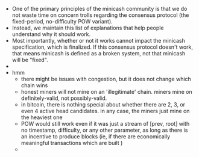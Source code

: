 - One of the primary principles of the minicash community is that we do not waste time on concern trolls regarding the consensus protocol (the fixed-period, no-difficulty POW variant).
- Instead, we maintain this list of explanations that help people understand why it should work.
- Most importantly, whether or not it works cannot impact the minicash specification, which is finalized. If this consensus protocol doesn't work, that means minicash is defined as a broken system, not that minicash will be "fixed".
-
- hmm
	- there might be issues with congestion, but it does not change which chain wins
	- honest miners will not mine on an 'illegitimate' chain. miners mine on definitely-valid, not possibly-valid.
	- in bitcoin, there is nothing special about whether there are 2, 3, or even 4 active head candidates. in any case, the miners just mine on the heaviest one
	- POW would still work even if it was just a stream of [prev, root] with no timestamp, difficulty, or any other parameter, as long as there is an incentive to produce blocks (ie, if there are economically meaningful transactions which are built )
	-